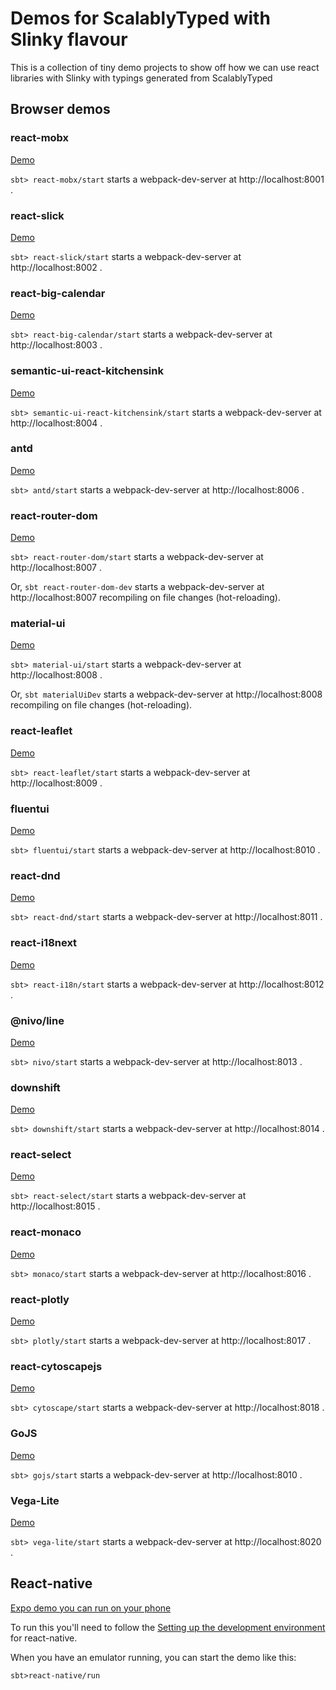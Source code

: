 # Demos for ScalablyTyped with Slinky flavour

This is a collection of tiny demo projects to show off how we can use react libraries with Slinky with typings generated from ScalablyTyped

## Browser demos 

### react-mobx 
[Demo](https://scalablytyped.github.io/SlinkyDemos/react-mobx/)

`sbt> react-mobx/start` starts a webpack-dev-server at http://localhost:8001 .
  
### react-slick 
[Demo](https://scalablytyped.github.io/SlinkyDemos/react-slick/)

`sbt> react-slick/start` starts a webpack-dev-server at http://localhost:8002 .

  
### react-big-calendar 
[Demo](https://scalablytyped.github.io/SlinkyDemos/react-big-calendar/)

`sbt> react-big-calendar/start` starts a webpack-dev-server at http://localhost:8003 .

  
### semantic-ui-react-kitchensink 
[Demo](https://scalablytyped.github.io/SlinkyDemos/semantic-ui-react-kitchensink/)

`sbt> semantic-ui-react-kitchensink/start` starts a webpack-dev-server at http://localhost:8004 .

  
### antd 
[Demo](https://scalablytyped.github.io/SlinkyDemos/antd/)

`sbt> antd/start` starts a webpack-dev-server at http://localhost:8006 .

  
### react-router-dom 
[Demo](https://scalablytyped.github.io/SlinkyDemos/react-router-dom/)

`sbt> react-router-dom/start` starts a webpack-dev-server at http://localhost:8007 .

Or, `sbt react-router-dom-dev` starts a webpack-dev-server at http://localhost:8007 recompiling on file changes (hot-reloading). 

### material-ui 
[Demo](https://scalablytyped.github.io/SlinkyDemos/material-ui/)

`sbt> material-ui/start` starts a webpack-dev-server at http://localhost:8008 .

Or, `sbt materialUiDev` starts a webpack-dev-server at http://localhost:8008 recompiling on file changes (hot-reloading). 

### react-leaflet 
[Demo](https://scalablytyped.github.io/SlinkyDemos/react-leaflet/)

`sbt> react-leaflet/start` starts a webpack-dev-server at http://localhost:8009 .

  
### fluentui 
[Demo](https://scalablytyped.github.io/SlinkyDemos/fluentui/)

`sbt> fluentui/start` starts a webpack-dev-server at http://localhost:8010 .

  
### react-dnd 
[Demo](https://scalablytyped.github.io/SlinkyDemos/react-dnd/)

`sbt> react-dnd/start` starts a webpack-dev-server at http://localhost:8011 .

### react-i18next 
[Demo](https://scalablytyped.github.io/SlinkyDemos/react-i18n/)

`sbt> react-i18n/start` starts a webpack-dev-server at http://localhost:8012 .

### @nivo/line 
[Demo](https://scalablytyped.github.io/SlinkyDemos/nivo/)

`sbt> nivo/start` starts a webpack-dev-server at http://localhost:8013 .

### downshift 
[Demo](https://scalablytyped.github.io/SlinkyDemos/downshift/)

`sbt> downshift/start` starts a webpack-dev-server at http://localhost:8014 .

### react-select 
[Demo](https://scalablytyped.github.io/SlinkyDemos/react-select/)

`sbt> react-select/start` starts a webpack-dev-server at http://localhost:8015 .

### react-monaco 
[Demo](https://scalablytyped.github.io/SlinkyDemos/monaco/)

`sbt> monaco/start` starts a webpack-dev-server at http://localhost:8016 .

### react-plotly 
[Demo](https://scalablytyped.github.io/SlinkyDemos/plotly/)

`sbt> plotly/start` starts a webpack-dev-server at http://localhost:8017 .

### react-cytoscapejs 
[Demo](https://scalablytyped.github.io/SlinkyDemos/cytoscape/)

`sbt> cytoscape/start` starts a webpack-dev-server at http://localhost:8018 .

### GoJS
[Demo](https://scalablytyped.github.io/SlinkyDemos/gojs/)

`sbt> gojs/start` starts a webpack-dev-server at http://localhost:8010 .

### Vega-Lite
[Demo](https://scalablytyped.github.io/SlinkyDemos/vega-lite/)

`sbt> vega-lite/start` starts a webpack-dev-server at http://localhost:8020 .

## React-native 
[Expo demo you can run on your phone](https://expo.io/@scalablytyped/projects/react-native)

To run this you'll need to follow the 
[Setting up the development environment](https://reactnative.dev/docs/environment-setup) 
for react-native. 

When you have an emulator running, you can start the demo like this:

```
sbt>react-native/run
``` 

